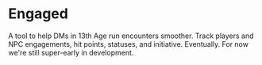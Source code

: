 # Engaged

A tool to help DMs in 13th Age run encounters smoother. Track players and NPC
engagements, hit points, statuses, and initiative. Eventually.  For now we're
still super-early in development.
